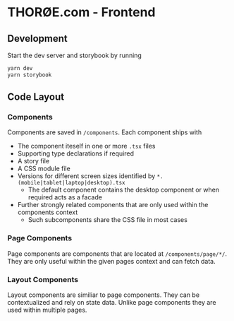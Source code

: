 # THORØE.com - Frontend

## Development

Start the dev server and storybook by running

```sh
yarn dev
yarn storybook
```

## Code Layout

### Components

Components are saved in `/components`. Each component ships with

- The component iteself in one or more `.tsx` files
- Supporting type declarations if required
- A story file
- A CSS module file
- Versions for different screen sizes identified by `*.(mobile|tablet|laptop|desktop).tsx`
  - The default component contains the desktop component or when required acts as a facade
- Further strongly related components that are only used within the components context
  - Such subcomponents share the CSS file in most cases

### Page Components

Page components are components that are located at `/components/page/*/`. They are
only useful within the given pages context and can fetch data.

### Layout Components

Layout components are similiar to page components. They can be contextualized and
rely on state data. Unlike page components they are used within multiple pages.
